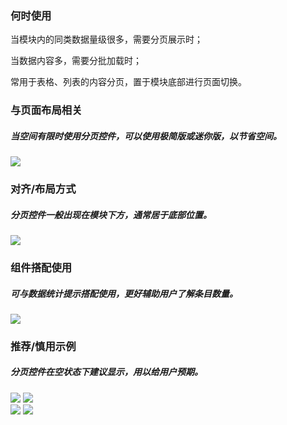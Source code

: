 

### 何时使用

当模块内的同类数据量级很多，需要分页展示时；

当数据内容多，需要分批加载时；

常用于表格、列表的内容分页，置于模块底部进行页面切换。

### 与页面布局相关

##### 当空间有限时使用分页控件，可以使用极简版或迷你版，以节省空间。

<img src="https://oteam-tdesign-1258344706.cos.ap-guangzhou.myqcloud.com/site/design/%E5%88%86%E9%A1%B5%202nd%20%E6%94%B9%201.png"/>

### 对齐/布局方式
##### 分页控件一般出现在模块下方，通常居于底部位置。

<img src="https://oteam-tdesign-1258344706.cos.ap-guangzhou.myqcloud.com/site/design/%E5%AF%B9%E9%BD%90%E5%B8%83%E5%B1%80%E6%96%B9%E5%BC%8F.png"/>

### 组件搭配使用

##### 可与数据统计提示搭配使用，更好辅助用户了解条目数量。

<img src="https://oteam-tdesign-1258344706.cos.ap-guangzhou.myqcloud.com/site/design/%E5%88%86%E9%A1%B5%202nd%20%E6%94%B9%203.png"/>

### 推荐/慎用示例

##### 分页控件在空状态下建议显示，用以给用户预期。

<div class="legend">
  <div class="item">
    <img src="https://oteam-tdesign-1258344706.cos.ap-guangzhou.myqcloud.com/site/design/%E5%88%86%E9%A1%B5%202nd%20%E6%94%B9%204%20.png" />
    <img class="tag" src="https://oteam-tdesign-1258344706.cos.ap-guangzhou.myqcloud.com/site/doc/good.png" />
  </div>

  <div class="item">
    <img src="https://oteam-tdesign-1258344706.cos.ap-guangzhou.myqcloud.com/site/design/%E5%88%86%E9%A1%B5%202nd%20%E6%94%B9%205.png" />
    <img class="tag" src="https://oteam-tdesign-1258344706.cos.ap-guangzhou.myqcloud.com/site/doc/bad.png" />
  </div>
</div>
